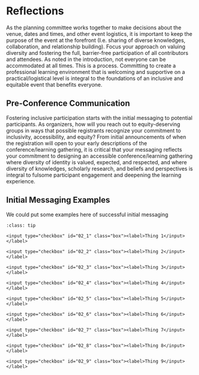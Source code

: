 # Reflections

As the planning committee works together to make decisions about the venue, dates and times, and other event logistics, it is important to keep the purpose of the event at the forefront (I.e. sharing of diverse knowledges, collaboration, and relationship building). Focus your approach on valuing diversity and fostering the full, barrier-free participation of all contributors and attendees. As noted in the introduction, not everyone can be accommodated at all times. This is a process. Committing to create a professional learning environment that is welcoming and supportive on a practical/logistical level is integral to the foundations of an inclusive and equitable event that benefits everyone. 

## Pre-Conference Communication

Fostering inclusive participation starts with the initial messaging to potential participants. As organizers, how will you reach out to equity-deserving groups in ways that possible registrants recognize your commitment to inclusivity, accessibility, and equity? From initial announcements of when the registration will open to your early descriptions of the conference/learning gathering, it is critical that your messaging reflects your commitment to designing an accessible conference/learning gathering where diversity of identity is valued, expected, and respected, and where diversity of knowledges, scholarly research, and beliefs and perspectives is integral to fulsome participant engagement and deepening the learning experience.

## Initial Messaging Examples

We could put some examples here of successful initial messaging

```{admonition} Checklist of items
:class: tip

<input type="checkbox" id="02_1" class="box"><label>Thing 1</input></label>

<input type="checkbox" id="02_2" class="box"><label>Thing 2</input></label>

<input type="checkbox" id="02_3" class="box"><label>Thing 3</input></label>

<input type="checkbox" id="02_4" class="box"><label>Thing 4</input></label>

<input type="checkbox" id="02_5" class="box"><label>Thing 5</input></label>

<input type="checkbox" id="02_6" class="box"><label>Thing 6</input></label>

<input type="checkbox" id="02_7" class="box"><label>Thing 7</input></label>

<input type="checkbox" id="02_8" class="box"><label>Thing 8</input></label>

<input type="checkbox" id="02_9" class="box"><label>Thing 9</input></label>
```
